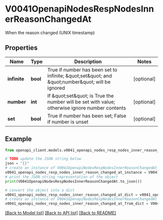 # V0041OpenapiNodesRespNodesInnerReasonChangedAt

When the reason changed (UNIX timestamp)

## Properties

Name | Type | Description | Notes
------------ | ------------- | ------------- | -------------
**infinite** | **bool** | True if number has been set to infinite; \&quot;set\&quot; and \&quot;number\&quot; will be ignored | [optional] 
**number** | **int** | If \&quot;set\&quot; is True the number will be set with value; otherwise ignore number contents | [optional] 
**set** | **bool** | True if number has been set; False if number is unset | [optional] 

## Example

```python
from openapi_client.models.v0041_openapi_nodes_resp_nodes_inner_reason_changed_at import V0041OpenapiNodesRespNodesInnerReasonChangedAt

# TODO update the JSON string below
json = "{}"
# create an instance of V0041OpenapiNodesRespNodesInnerReasonChangedAt from a JSON string
v0041_openapi_nodes_resp_nodes_inner_reason_changed_at_instance = V0041OpenapiNodesRespNodesInnerReasonChangedAt.from_json(json)
# print the JSON string representation of the object
print(V0041OpenapiNodesRespNodesInnerReasonChangedAt.to_json())

# convert the object into a dict
v0041_openapi_nodes_resp_nodes_inner_reason_changed_at_dict = v0041_openapi_nodes_resp_nodes_inner_reason_changed_at_instance.to_dict()
# create an instance of V0041OpenapiNodesRespNodesInnerReasonChangedAt from a dict
v0041_openapi_nodes_resp_nodes_inner_reason_changed_at_from_dict = V0041OpenapiNodesRespNodesInnerReasonChangedAt.from_dict(v0041_openapi_nodes_resp_nodes_inner_reason_changed_at_dict)
```
[[Back to Model list]](../README.md#documentation-for-models) [[Back to API list]](../README.md#documentation-for-api-endpoints) [[Back to README]](../README.md)


